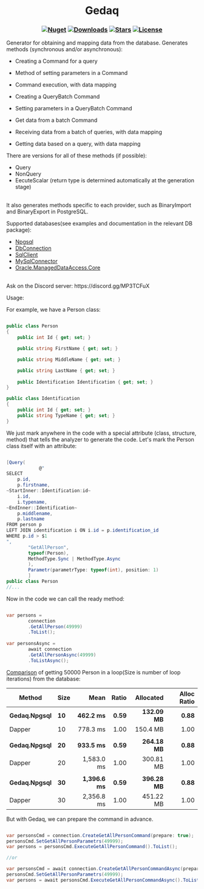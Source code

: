 <h1 align="center">
  <a>Gedaq</a>
</h1>

<h3 align="center">

  [![Nuget](https://img.shields.io/nuget/v/Gedaq?logo=Gedaq)](https://www.nuget.org/packages/Gedaq/)
  [![Downloads](https://img.shields.io/nuget/dt/Gedaq.svg)](https://www.nuget.org/packages/Gedaq/)
  [![Stars](https://img.shields.io/github/stars/SoftStoneDevelop/Gedaq?color=brightgreen)](https://github.com/SoftStoneDevelop/Gedaq/stargazers)
  [![License](https://img.shields.io/badge/license-MIT-blue.svg)](LICENSE)

</h3>

Generator for obtaining and mapping data from the database.
Generates methods (synchronous and/or asynchronous):
- Creating a Command for a query
- Method of setting parameters in a Command
- Command execution, with data mapping

- Creating a QueryBatch Command
- Setting parameters in a QueryBatch Command
- Get data from a batch Command
- Receiving data from a batch of queries, with data mapping

- Getting data based on a query, with data mapping

There are versions for all of these methods (if possible):
- Query
- NonQuery
- ЕecuteScalar (return type is determined automatically at the generation stage)
<br>
It also generates methods specific to each provider, such as BinaryImport and BinaryExport in PostgreSQL.

Supported databases(see examples and documentation in the relevant DB package):<br>
- [Npgsql](https://github.com/SoftStoneDevelop/Gedaq.Npgsql)
- [DbConnection](https://github.com/SoftStoneDevelop/Gedaq.DbConnection)
- [SqlClient](https://github.com/SoftStoneDevelop/Gedaq.SqlClient)
- [MySqlConnector](https://github.com/SoftStoneDevelop/Gedaq.MySqlConnector)
- [Oracle.ManagedDataAccess.Core](https://github.com/SoftStoneDevelop/Gedaq/issues/6)
<br>
Ask on the Discord server: https://discord.gg/MP3TCFuX
<br>

Usage:

For example, we have a Person class:
```C#

public class Person
{
    public int Id { get; set; }

    public string FirstName { get; set; }

    public string MiddleName { get; set; }

    public string LastName { get; set; }
    
    public Identification Identification { get; set; }
}

public class Identification
{
    public int Id { get; set; }
    public string TypeName { get; set; }
}

```
We just mark anywhere in the code with a special attribute (class, structure, method) that tells the analyzer to generate the code.
Let's mark the Person class itself with an attribute:

```C#

[Query(
            @"
SELECT 
    p.id,
    p.firstname,
~StartInner::Identification:id~
    i.id,
    i.typename,
~EndInner::Identification~
    p.middlename,
    p.lastname
FROM person p
LEFT JOIN identification i ON i.id = p.identification_id
WHERE p.id > $1
",
        "GetAllPerson",
        typeof(Person),
        MethodType.Sync | MethodType.Async
        ),
        Parametr(parametrType: typeof(int), position: 1)
        ]
public class Person
//...

```

Now in the code we can call the ready method:
```C#

var persons = 
        connection
        .GetAllPerson(49999)
        .ToList();
        
var personsAsync = 
        await connection
        .GetAllPersonAsync(49999)
        .ToListAsync();

```

[Comparison](https://github.com/SoftStoneDevelop/Gedaq.Npgsql/blob/main/Src/NpgsqlBenchmark/Benchmarks/CompareDapper.cs) of getting 50000 Person in a loop(Size is number of loop iterations) from the database:


|       Method | Size |       Mean | Ratio | Allocated | Alloc Ratio |
|------------- |----- |-----------:|------:|----------:|------------:|
| **Gedaq.Npgsql** |   **10** |   **462.2 ms** |  **0.59** | **132.09 MB** |        **0.88** |
|       Dapper |   10 |   778.3 ms |  1.00 |  150.4 MB |        1.00 |
|              |      |            |       |           |             |
| **Gedaq.Npgsql** |   **20** |   **933.5 ms** |  **0.59** | **264.18 MB** |        **0.88** |
|       Dapper |   20 | 1,583.0 ms |  1.00 | 300.81 MB |        1.00 |
|              |      |            |       |           |             |
| **Gedaq.Npgsql** |   **30** | **1,396.6 ms** |  **0.59** | **396.28 MB** |        **0.88** |
|       Dapper |   30 | 2,356.8 ms |  1.00 | 451.22 MB |        1.00 |

But with Gedaq, we can prepare the command in advance.
```C#

var personsCmd = connection.CreateGetAllPersonCommand(prepare: true);
personsCmd.SetGetAllPersonParametrs(49999);
var persons = personsCmd.ExecuteGetAllPersonCommand().ToList();

//or

var personsCmd = await connection.CreateGetAllPersonCommandAsync(prepare: true);
personsCmd.SetGetAllPersonParametrs(49999);
var persons = await personsCmd.ExecuteGetAllPersonCommandAsync().ToListAsync();


```
